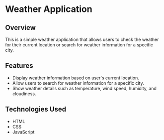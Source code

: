 # Weather Application

## Overview

This is a simple weather application that allows users to check the weather for their current location or search for weather information for a specific city.

## Features

- Display weather information based on user's current location.
- Allow users to search for weather information for a specific city.
- Show weather details such as temperature, wind speed, humidity, and cloudiness.

## Technologies Used

- HTML
- CSS
- JavaScript
